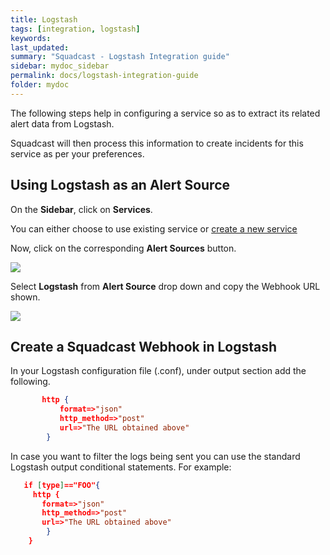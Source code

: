 ```yaml
---
title: Logstash
tags: [integration, logstash]
keywords: 
last_updated: 
summary: "Squadcast - Logstash Integration guide"
sidebar: mydoc_sidebar
permalink: docs/logstash-integration-guide
folder: mydoc
---
```


The following steps help in configuring a service so as to extract its related alert data from Logstash.
 
Squadcast will then process this information to create incidents for this service as per your preferences.

## Using Logstash as an Alert Source

On the **Sidebar**, click on **Services**.

You can either choose to use existing service or [create a new service](adding-a-service-1)

Now, click on the corresponding **Alert Sources** button.

![](images/integration_1.png)

Select **Logstash** from  **Alert Source** drop down and copy the Webhook URL shown.

![](images/logstash_1.png)

## Create a Squadcast Webhook in Logstash

In your Logstash configuration file (.conf), under output section add the following.

```json
       http {
           format=>"json"
           http_method=>"post"
           url=>"The URL obtained above"
        }
```

In case you want to filter the logs being sent you can use the standard Logstash output conditional statements. For example:

```json
   if [type]=="FOO"{
     http {
       format=>"json"
       http_method=>"post"
       url=>"The URL obtained above"
        }
    }
```
